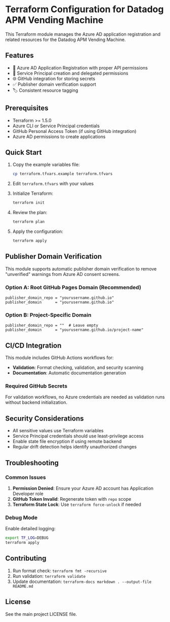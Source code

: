 # Terraform Configuration for Datadog APM Vending Machine

This Terraform module manages the Azure AD application registration and related resources for the Datadog APM Vending Machine.

## Features

- 🔐 Azure AD Application Registration with proper API permissions
- 🔑 Service Principal creation and delegated permissions
- 🌐 GitHub integration for storing secrets
- ✅ Publisher domain verification support
- 🏷️ Consistent resource tagging

## Prerequisites

- Terraform >= 1.5.0
- Azure CLI or Service Principal credentials
- GitHub Personal Access Token (if using GitHub integration)
- Azure AD permissions to create applications

## Quick Start

1. Copy the example variables file:
   ```bash
   cp terraform.tfvars.example terraform.tfvars
   ```

2. Edit `terraform.tfvars` with your values

3. Initialize Terraform:
   ```bash
   terraform init
   ```

4. Review the plan:
   ```bash
   terraform plan
   ```

5. Apply the configuration:
   ```bash
   terraform apply
   ```

## Publisher Domain Verification

This module supports automatic publisher domain verification to remove "unverified" warnings from Azure AD consent screens.

### Option A: Root GitHub Pages Domain (Recommended)
```hcl
publisher_domain_repo = "yourusername.github.io"
publisher_domain      = "yourusername.github.io"
```

### Option B: Project-Specific Domain
```hcl
publisher_domain_repo = ""  # Leave empty
publisher_domain      = "yourusername.github.io/project-name"
```

<!-- BEGIN_TF_DOCS -->
<!-- This section will be automatically populated by terraform-docs -->

<!-- END_TF_DOCS -->

## CI/CD Integration

This module includes GitHub Actions workflows for:

- **Validation**: Format checking, validation, and security scanning
- **Documentation**: Automatic documentation generation

### Required GitHub Secrets

For validation workflows, no Azure credentials are needed as validation runs without backend initialization.

## Security Considerations

- All sensitive values use Terraform variables
- Service Principal credentials should use least-privilege access
- Enable state file encryption if using remote backend
- Regular drift detection helps identify unauthorized changes

## Troubleshooting

### Common Issues

1. **Permission Denied**: Ensure your Azure AD account has Application Developer role
2. **GitHub Token Invalid**: Regenerate token with `repo` scope
3. **Terraform State Lock**: Use `terraform force-unlock` if needed

### Debug Mode

Enable detailed logging:
```bash
export TF_LOG=DEBUG
terraform apply
```

## Contributing

1. Run format check: `terraform fmt -recursive`
2. Run validation: `terraform validate`
3. Update documentation: `terraform-docs markdown . --output-file README.md`

## License

See the main project LICENSE file.